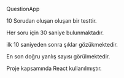 QuestionApp

10 Sorudan oluşan oluşan bir testtir.

Her soru için 30 saniye bulunmaktadır.

ilk 10 saniyeden sonra şıklar gözükmektedir.

En son doğru yanlış sayısı görülmektedir.

Proje kapsamında React kullanılmıştır.


